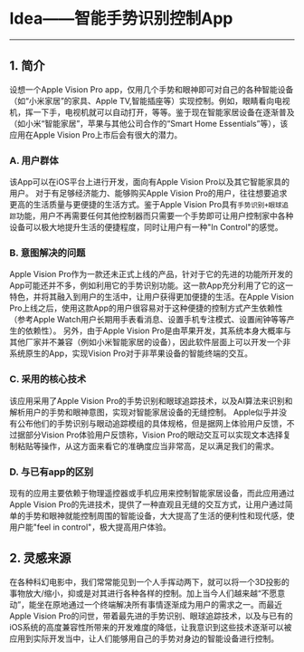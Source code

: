 # Idea——智能手势识别控制App
-----

## 1. 简介

设想一个Apple Vision Pro app，仅用几个手势和眼神即可对自己的各种智能设备（如“小米家居”的家具、Apple TV,智能插座等）实现控制。例如，眼睛看向电视机，挥一下手，电视机就可以自动打开，等等。鉴于现在智能家居设备在逐渐普及（如小米“智能家居”，苹果与其他公司合作的“Smart Home Essentials”等），该应用在Apple Vision Pro上市后会有很大的潜力。


### A. 用户群体
该App可以在iOS平台上进行开发，面向有Apple Vision Pro以及其它智能家具的用户。
对于有足够经济能力、能够购买Apple Vision Pro的用户，往往想要追求更高的生活质量与更便捷的生活方式。鉴于Apple Vision Pro具有`手势识别+眼球追踪`功能，用户不再需要任何其他控制器而只需要一个手势即可让用户控制家中各种设备可以极大地提升生活的便捷程度，同时让用户有一种"In Control"的感觉。


### B. 意图解决的问题
Apple Vision Pro作为一款还未正式上线的产品，针对于它的先进的功能所开发的App可能还并不多，例如利用它的手势识别功能。这一款App充分利用了它的这一特色，并将其融入到用户的生活中，让用户获得更加便捷的生活。在Apple Vision Pro上线之后，使用这款App的用户很容易对于这种便捷的控制方式产生依赖性（参考Apple Watch用户长期用手表看消息、设置手机专注模式、设置闹钟等等产生的依赖性）。
另外，由于Apple Vision Pro是由苹果开发，其系统本身大概率与其他厂家并不兼容（例如小米智能家居的设备），因此软件层面上可以开发一个非系统原生的App，实现Vision Pro对于非苹果设备的智能终端的交互。


### C. 采用的核心技术
该应用采用了Apple Vision Pro的手势识别和眼球追踪技术，以及AI算法来识别和解析用户的手势和眼神意图，实现对智能家居设备的无缝控制。
Apple似乎并没有公布他们的手势识别与眼动追踪模组的具体规格，但是据网上体验用户反馈，不过据部分Vision Pro体验用户反馈称，Vision Pro的眼动交互可以实现文本选择复制粘贴等操作，从这方面来看它的准确度应当非常高，足以满足我们的需求。

### D. 与已有app的区别
现有的应用主要依赖于物理遥控器或手机应用来控制智能家居设备，而此应用通过Apple Vision Pro的先进技术，提供了一种直观且无缝的交互方式，让用户通过简单的手势和眼神就能控制周围的智能设备，大大提高了生活的便利性和现代感，使用户能"feel in control"，极大提高用户体验。


## 2. 灵感来源

在各种科幻电影中，我们常常能见到一个人手挥动两下，就可以将一个3D投影的事物放大/缩小，抑或是对其进行各种各样的控制。加上当今人们越来越“不愿意动”，能坐在原地通过一个终端解决所有事情逐渐成为用户的需求之一。而最近Apple Vision Pro的问世，带着最先进的手势识别、眼球追踪技术，以及与已有的iOS系统的高度兼容性所带来的开发难度的降低，让我意识到这些技术逐渐可以被应用到实际开发当中，让人们能够用自己的手势对身边的智能设备进行控制。